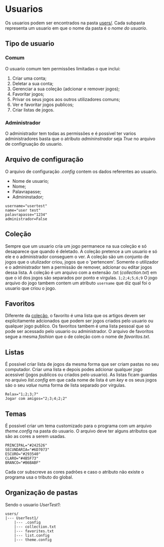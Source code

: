 # Usuarios
Os usuarios podem ser encontrados na pasta [users/](../users/). Cada subpasta representa um usuario em que o nome da pasta é o _nome do usuario_.
## Tipo de usuario
### Comum
O usuario comum tem permissões limitadas o que inclui:
1. Criar uma conta;
2. Deletar a sua conta;
3. Gerenciar a sua coleção (adcionar e remover jogos);
4. Favoritar jogos;
5. Privar os seus jogos aos outros utilizadores comuns;
6. Ver e favoritar jogos publicos;
7. Criar listas de jogos.
### Administrador
O administrador tem todas as permissões e é possivel ter varios administradores basta que o atributo _admininstrador_ seja _True_ no arquivo de configruação do usuario.
## Arquivo de configuração
O arquivo de configuração _.config_ contem os dados referentes ao usuario.
- Nome de usuario;
- Nome;
- Palavrapasse;
- Admininstador;
```
username="usertest"
name="user test"
palavrapasse="1234"
administrador=False
```
## Coleção
Sempre que um usuario cria um jogo permanece na sua coleção e só desaparece que quando é deletado.
A coleção pretence a um usuario e só ele e o administrador conseguem o ver. A coleção são um conjunto de jogos que o utulizador criou, jogos que o 'pertencem'. Somente o utilizador e o administrador tem a permissão de remover, adcionar ou editar jogos dessa lista.
A coleção é um arquivo com a extensão .txt (_collection.txt_) em que o id dos jogos são separados por ponto e virgulas.
```1;2;4;5;6;9```
O jogo arquivo do jogo tambem contem um atributo ```username``` que diz qual foi o usuario que criou o jogo.
## Favoritos
Diferente da [coleção](#Coleção), o favorito é uma lista que os artigos devem ser explicitamente adcionados que podem ser jogos criados pelo usuario ou qualquer jogo publico. Os favoritos tambem é uma lista pessoal que só pode ser acessado pelo usuario ou administrador.
O arquivo de favoritos segue a mesma _fashion_ que o de coleção com o nome de _favoritos.txt_.
## Listas
É possivel criar lista de jogos da mesma forma que ser criam pastas no seu computador. Criar uma lista e depois podes adcionar qualquer jogo acessivel (jogos publicos ou criados pelo usuario).
As listas ficam guardas no arquivo _list.config_ em que cada nome de lista é um _key_ e os seus jogos são o seu _value_ numa forma de lista separado por virgulas.
```
Relax="1;2;3;7"
Jogar com amigos="2;3;4;2;2"
```
## Temas
É possivel criar um tema customizado para o programa com um arquivo _theme.config_ na pasta do usuario. O arquivo deve ter alguns atributos que são as cores a serem usadas.
```
PRINCIPAL="#242526"
SECUNDARIA="#6D7073"
ESCURO="#293540"
CLARO="#4B5F73"
BRANCO="#B6BABF"
```
Cada cor subscreve as cores padrões e caso o atributo não existe o programa usa o tributo do global.
## Organização de pastas
Sendo o usuario _UserTest1_:
```
users/
|--- UserTest1/
	|--- .config
	|--- collection.txt
	|--- favorites.txt
	|--- list.config
	|--- theme.config
```

